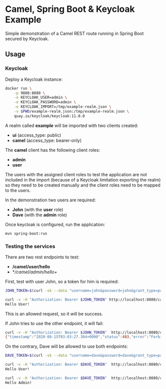 # Camel, Spring Boot & Keycloak Example

Simple demonstration of a Camel REST route running in Spring Boot secured by Keycloak.

## Usage

### Keycloak

Deploy a Keycloak instance:

```bash
docker run \
    -p 9080:8080 \
    -e KEYCLOAK_USER=admin \
    -e KEYCLOAK_PASSWORD=admin \
    -e KEYCLOAK_IMPORT=/tmp/example-realm.json \
    -v $PWD/example-realm.json:/tmp/example-realm.json \
    quay.io/keycloak/keycloak:11.0.0
```

A realm called **example** will be imported with two clients created:

* **ui** (access_type: public)
* **camel** (access_type: bearer-only)

The **camel** client has the following client roles:

* **admin**
* **user**

The users with the assigned client roles to test the application are not included in the import (because of  a Keycloak limitation exporting the realm) so they need to be created manually and the client roles need to be mapped to the users.

In the demonstration two users are required:

* **John** (with the **user** role)
* **Dave** (with the **admin** role)

Once keycloak is configured, run the application:

```bash
mvn spring-boot:run
```

### Testing the services

There are two rest endpoints to test:

* **/camel/user/hello**
* **/camel/admin/hello+*

First, test with user John, so a token for him is required:

```bash
JOHN_TOKEN=$(curl -sk --data "username=john&password=john&grant_type=password&client_id=ui" http://localhost:9080/auth/realms/example/protocol/openid-connect/token | jq -r .access_token)

curl -v -H "Authorization: Bearer $JOHN_TOKEN" http://localhost:8080/camel/user/hello
Hello User!
```

This is an allowed request, so it will be success.

If John tries to use the other endpoint, it will fail:

```bash
curl -v -H "Authorization: Bearer $JOHN_TOKEN"  http://localhost:8080/camel/admin/hello
{"timestamp":"2020-08-15T03:03:27.304+0000","status":403,"error":"Forbidden","message":"Forbidden","path":"/camel/admin/hello"}
```

On the contrary, Dave will be allowed to use both endpoints:

```bash
DAVE_TOKEN=$(curl -sk --data "username=dave&password=dave&grant_type=password&client_id=ui" http://localhost:9080/auth/realms/example/protocol/openid-connect/token | jq -r .access_token)

curl -v -H "Authorization: Bearer $DAVE_TOKEN"  http://localhost:8080/camel/user/hello
Hello User!

curl -v -H "Authorization: Bearer $DAVE_TOKEN"  http://localhost:8080/camel/admin/hello
Hello Admin!
```